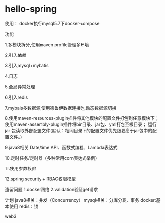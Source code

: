 # hello-spring

使用：
docker执行mysql5.7下docker-compose

功能

1.多模块拆分,使用maven profile管理多环境

2.引入依赖

3.引入mysql+mybatis

4.日志

5.全局异常处理

6.引入redis

7.mybais多数据源,使用德鲁伊数据连接池,动态数据源切换

8.使用maven-resources-plugin插件将其他模块的配置文件打包到任意模块下；
使用maven-assembly-plugin插件将bin目录、jar包、yml打包至根目录；
运行 jar 包读取外部配置文件(默认：相同目录下的配置文件优先级要高于jar包中的配置文件。)

9.java8相关 Date/time API、函数式编程、Lambda表达式

10.定时任务/定时器（多种常用corn表达式举例）

11.使用参数校验

12.spring security  + RBAC权限模型


遗留问题
1.docker网络
2.validation验证get请求

计划
java8相关：并发（Concurrency）
mysql相关：分库分表，事务
docker:基本使用
redis：锁

web3

